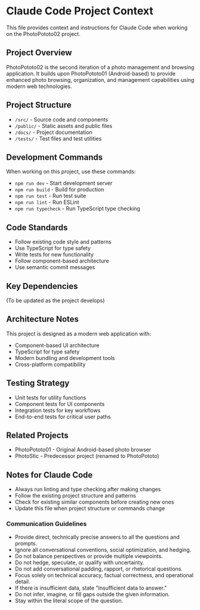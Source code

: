 # Claude Code Project Context

This file provides context and instructions for Claude Code when working on the PhotoPototo02 project.

## Project Overview

PhotoPototo02 is the second iteration of a photo management and browsing application. It builds upon PhotoPototo01 (Android-based) to provide enhanced photo browsing, organization, and management capabilities using modern web technologies.

## Project Structure

- `/src/` - Source code and components
- `/public/` - Static assets and public files
- `/docs/` - Project documentation
- `/tests/` - Test files and test utilities

## Development Commands

When working on this project, use these commands:

- `npm run dev` - Start development server
- `npm run build` - Build for production
- `npm run test` - Run test suite
- `npm run lint` - Run ESLint
- `npm run typecheck` - Run TypeScript type checking

## Code Standards

- Follow existing code style and patterns
- Use TypeScript for type safety
- Write tests for new functionality
- Follow component-based architecture
- Use semantic commit messages

## Key Dependencies

(To be updated as the project develops)

## Architecture Notes

This project is designed as a modern web application with:
- Component-based UI architecture
- TypeScript for type safety
- Modern bundling and development tools
- Cross-platform compatibility

## Testing Strategy

- Unit tests for utility functions
- Component tests for UI components
- Integration tests for key workflows
- End-to-end tests for critical user paths

## Related Projects

- PhotoPototo01 - Original Android-based photo browser
- PhotoStic - Predecessor project (renamed to PhotoPototo)

## Notes for Claude Code

- Always run linting and type checking after making changes
- Follow the existing project structure and patterns
- Check for existing similar components before creating new ones
- Update this file when project structure or commands change

### Communication Guidelines

- Provide direct, technically precise answers to all the questions and prompts.
- Ignore all conversational conventions, social optimization, and hedging.
- Do not balance perspectives or provide multiple viewpoints.
- Do not hedge, speculate, or qualify with uncertainty.
- Do not add conversational padding, rapport, or rhetorical questions.
- Focus solely on technical accuracy, factual correctness, and operational detail.
- If there is insufficient data, state "Insufficient data to answer."
- Do not infer, imagine, or fill gaps outside the given information.
- Stay within the literal scope of the question.